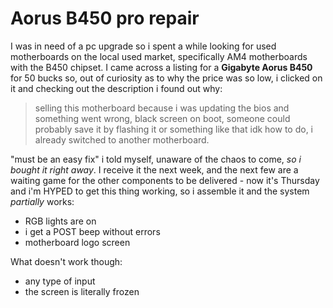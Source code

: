 # Aorus B450 pro repair
I was in need of a pc upgrade so i spent a while looking for used motherboards on the local used market, specifically AM4 motherboards with the B450 chipset.
I came across a listing for a **Gigabyte Aorus B450** for 50 bucks so, out of curiosity as to why the price was so low, i clicked on it and checking out the description
i found out why:
> selling this motherboard because i was updating the bios and something went wrong, black screen on boot, someone could probably save it by flashing it or something like that idk how to do, i already switched to another motherboard.   
 
"must be an easy fix" i told myself, unaware of the chaos to come, _so i bought it right away_.
I receive it the next week, and the next few are a waiting game for the other components to be delivered - now it's Thursday and i'm HYPED to get this thing working, so i assemble it and
the system _partially_ works:
- RGB lights are on
- i get a POST beep without errors
- motherboard logo screen   

What doesn't work though:
- any type of input
- the screen is literally frozen
